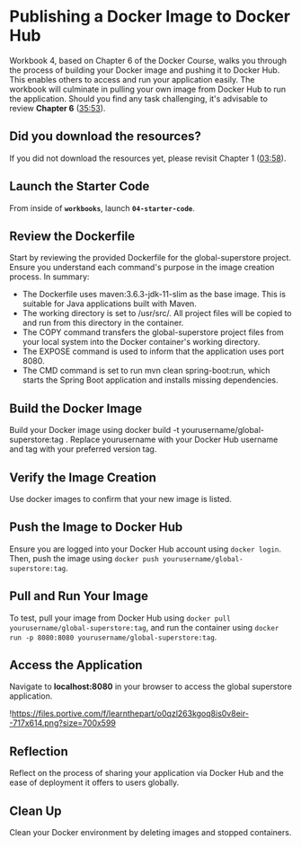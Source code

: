# Publishing a Docker Image to Docker Hub

Workbook 4, based on Chapter 6 of the Docker Course, walks you through the process of building your Docker image and pushing it to Docker Hub. This enables others to access and run your application easily. The workbook will culminate in pulling your own image from Docker Hub to run the application. Should you find any task challenging, it's advisable to review **Chapter 6** ([35:53](https://youtu.be/s69slvfVp0I?t=2155)).

## **Did you download the resources?**

If you did not download the resources yet, please revisit Chapter 1 ([03:58](https://youtu.be/s69slvfVp0I?t=238)).

## **Launch the Starter Code**

From inside of **`workbooks`**, launch **`04-starter-code`**.

## **Review the Dockerfile**

Start by reviewing the provided Dockerfile for the global-superstore project. Ensure you understand each command's purpose in the image creation process. In summary:

- The Dockerfile uses maven:3.6.3-jdk-11-slim as the base image. This is suitable for Java applications built with Maven.
- The working directory is set to /usr/src/. All project files will be copied to and run from this directory in the container.
- The COPY command transfers the global-superstore project files from your local system into the Docker container's working directory.
- The EXPOSE command is used to inform that the application uses port 8080.
- The CMD command is set to run mvn clean spring-boot:run, which starts the Spring Boot application and installs missing dependencies.

## **Build the Docker Image**

Build your Docker image using docker build -t yourusername/global-superstore:tag . Replace yourusername with your Docker Hub username and tag with your preferred version tag.

## **Verify the Image Creation**

Use docker images to confirm that your new image is listed.

## **Push the Image to Docker Hub**

Ensure you are logged into your Docker Hub account using `docker login`. Then, push the image using `docker push yourusername/global-superstore:tag`.

## **Pull and Run Your Image**

To test, pull your image from Docker Hub using `docker pull yourusername/global-superstore:tag`, and run the container using `docker run -p 8080:8080 yourusername/global-superstore:tag`.

## **Access the Application**

Navigate to **localhost:8080** in your browser to access the global superstore application.

!https://files.portive.com/f/learnthepart/o0qzl263kgoq8is0v8eir--717x614.png?size=700x599

## **Reflection**

Reflect on the process of sharing your application via Docker Hub and the ease of deployment it offers to users globally.

## **Clean Up**

Clean your Docker environment by deleting images and stopped containers.